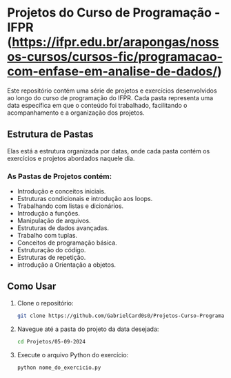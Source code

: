 # Projetos do Curso de Programação - IFPR (https://ifpr.edu.br/arapongas/nossos-cursos/cursos-fic/programacao-com-enfase-em-analise-de-dados/)

Este repositório contém uma série de projetos e exercícios desenvolvidos ao longo do curso de programação do IFPR. Cada pasta representa uma data específica em que o conteúdo foi trabalhado, facilitando o acompanhamento e a organização dos projetos.

## Estrutura de Pastas

Elas está a estrutura organizada por datas, onde cada pasta contém os exercícios e projetos abordados naquele dia.

### As Pastas de Projetos contém:

- Introdução e conceitos iniciais.
- Estruturas condicionais e introdução aos loops.
- Trabalhando com listas e dicionários.
- Introdução a funções.
- Manipulação de arquivos.
- Estruturas de dados avançadas.
- Trabalho com tuplas.
- Conceitos de programação básica.
- Estruturação do código.
- Estruturas de repetição.
- introdução a Orientação a objetos.

## Como Usar

1. Clone o repositório:
   ```bash
   git clone https://github.com/GabrielCard0s0/Projetos-Curso-Programacao-IFPR.git

2. Navegue até a pasta do projeto da data desejada:
    ```bash
    cd Projetos/05-09-2024

3. Execute o arquivo Python do exercício:
   ```bash
   python nome_do_exercicio.py



